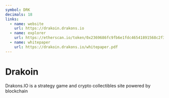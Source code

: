 ```yaml
---
symbol: DRK
decimals: 18
links:
  - name: website
    url: https://drakoin.drakons.io
  - name: explorer
    url: https://etherscan.io/token/0x2369686fc9fb6e1fdc46541891568c2f341906ef
  - name: whitepaper
    url: https://drakoin.drakons.io/whitepaper.pdf
---
```


# Drakoin

Drakons.IO is a strategy game and crypto collectibles site powered by blockchain
